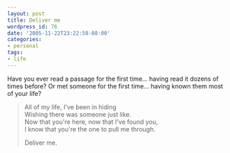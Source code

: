 ```yaml
---
layout: post
title: Deliver me
wordpress_id: 76
date: '2005-11-22T23:22:58-08:00'
categories:
- personal
tags:
- life
---
```

Have you ever read a passage for the first time... having read it dozens of times before?  Or met someone for the first time... having known them most of your life?

> All of my life, I've been in hiding  
> Wishing there was someone just like.  
> Now that you're here, now that I've found you,  
> I know that you're the one to pull me through.  
>   
> Deliver me.
